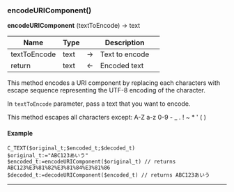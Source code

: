 ﻿<!--encodeURIComponent(text) -> text
This method encodes a URI component by replacing each characters with escape sequence representing the UTF-8 encoding of the character.-->
### encodeURIComponent()

**encodeURIComponent** (textToEncode) -> text

|Name|Type||Description||
|-----|-----|-----|-----|-----|
|textToEncode|text|&#x2192;|Text to encode||
|return|text|&#x2190;|Encoded text||

This method encodes a URI component by replacing each characters with escape sequence representing the UTF-8 encoding of the character.

In `textToEncode` parameter, pass a text that you want to encode.

This method escapes all characters except: A-Z a-z 0-9 - _ . ! ~ * ' ( )

#### Example

```4d
C_TEXT($original_t;$encoded_t;$decoded_t)
$original_t:="ABC123あいう"
$encoded_t:=encodeURIComponent($original_t) // returns ABC123%E3%81%82%E3%81%84%E3%81%86
$decoded_t:=decodeURIComponent($encoded_t) // returns ABC123あいう
```

---
